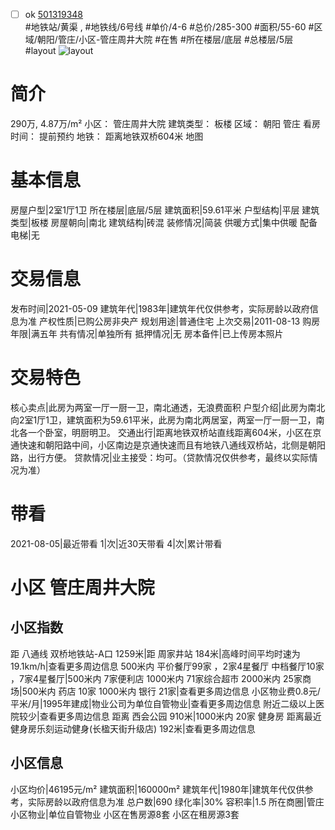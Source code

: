 - [ ] ok [501319348](https://bj.5i5j.com/ershoufang/501319348.html)  
 #地铁站/黄渠 ,  #地铁线/6号线
#单价/4-6 #总价/285-300 #面积/55-60   #区域/朝阳/管庄/小区-管庄周井大院 #在售 #所在楼层/底层 #总楼层/5层 #layout 
![layout](http://image2a.5i5j.com/bdir/layout/954760048b4d46d696bca1f8ebefc896.jpg_P5.jpg) 
# 简介 
 290万,  4.87万/m² 
小区： 管庄周井大院
建筑类型： 板楼
区域： 朝阳 管庄
看房时间： 提前预约
地铁： 距离地铁双桥604米 地图
# 基本信息 
 房屋户型|2室1厅1卫
所在楼层|底层/5层
建筑面积|59.61平米
户型结构|平层
建筑类型|板楼
房屋朝向|南北
建筑结构|砖混
装修情况|简装
供暖方式|集中供暖
配备电梯|无
# 交易信息 
 发布时间|2021-05-09
建筑年代|1983年|建筑年代仅供参考，实际房龄以政府信息为准
产权性质|已购公房非央产
规划用途|普通住宅
上次交易|2011-08-13
购房年限|满五年
共有情况|单独所有
抵押情况|无
房本备件|已上传房本照片
# 交易特色 
 核心卖点|此房为两室一厅一厨一卫，南北通透，无浪费面积
户型介绍|此房为南北向2室1厅1卫，建筑面积为59.61平米，此房为南北两居室，两室一厅一厨一卫，南北各一个卧室，明厨明卫。
交通出行|距离地铁双桥站直线距离604米，小区在京通快速和朝阳路中间，小区南边是京通快速而且有地铁八通线双桥站，北侧是朝阳路，出行方便。
贷款情况|业主接受：均可。（贷款情况仅供参考，最终以实际情况为准）
# 带看 
 2021-08-05|最近带看	 1|次|近30天带看	 4|次|累计带看
# 小区 管庄周井大院
## 小区指数 
 距 八通线 双桥地铁站-A口 1259米|距 周家井站 184米|高峰时间平均时速为19.1km/h|查看更多周边信息
500米内 平价餐厅99家 ，2家4星餐厅
中档餐厅10家 ，7家4星餐厅|500米内 7家便利店
1000米内 71家综合超市
2000米内 25家商场|500米内 药店 10家
1000米内 银行 21家|查看更多周边信息
小区物业费0.8元/平米/月|1995年建成|物业公司为单位自管物业|查看更多周边信息
附近二级以上医院较少|查看更多周边信息
距离 西会公园 910米|1000米内 20家 健身房
距离最近健身房乐刻运动健身(长楹天街升级店) 192米|查看更多周边信息
## 小区信息 
 小区均价|46195元/m²
建筑面积|160000m²
建筑年代|1980年|建筑年代仅供参考，实际房龄以政府信息为准
总户数|690
绿化率|30%
容积率|1.5
所在商圈|管庄
小区物业|单位自管物业
小区在售房源8套
小区在租房源3套
